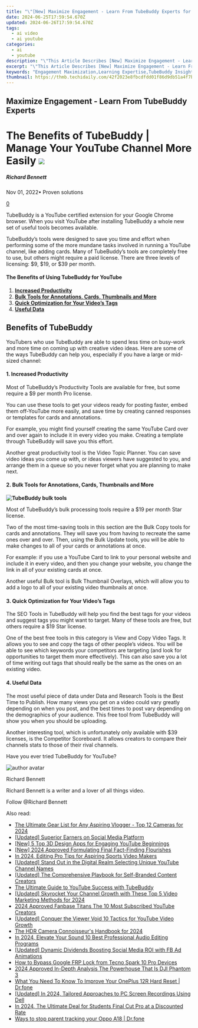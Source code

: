 ```yaml
---
title: "\"[New] Maximize Engagement - Learn From TubeBuddy Experts for 2024\""
date: 2024-06-25T17:59:54.670Z
updated: 2024-06-26T17:59:54.670Z
tags:
  - ai video
  - ai youtube
categories:
  - ai
  - youtube
description: "\"This Article Describes [New] Maximize Engagement - Learn From TubeBuddy Experts for 2024\""
excerpt: "\"This Article Describes [New] Maximize Engagement - Learn From TubeBuddy Experts for 2024\""
keywords: "Engagement Maximization,Learning Expertise,TubeBuddy Insights,Interactive Video Mastery,User Engagement Boost,Expert Video Techniques,TubeBuddy Effectiveness"
thumbnail: https://thmb.techidaily.com/42f2023e8fbcdfdd01f86d9db51a4f7bd6fa603af8cb31396f717d24438f83e9.jpg
---
```


## Maximize Engagement - Learn From TubeBuddy Experts

# The Benefits of TubeBuddy | Manage Your YouTube Channel More Easily ![](https://images.wondershare.com/filmora/article-images/richard-bennett.jpg)

##### Richard Bennett

 Nov 01, 2022• Proven solutions

[0](#commentsBoxSeoTemplate)

TubeBuddy is a YouTube certified extension for your Google Chrome browser. When you visit YouTube after installing TubeBuddy a whole new set of useful tools becomes available.

TubeBuddy’s tools were designed to save you time and effort when performing some of the more mundane tasks involved in running a YouTube channel, like adding cards. Many of TubeBuddy’s tools are completely free to use, but others might require a paid license. There are three levels of licensing: $9, $19, or $39 per month.

#### The Benefits of Using TubeBuddy for YouTube

1. [**Increased Productivity**](#productivity)
2. [**Bulk Tools for Annotations, Cards, Thumbnails and More**](#bulk)
3. [**Quick Optimization for Your Video’s Tags**](#tags)
4. [**Useful Data**](#data)

## **Benefits of TubeBuddy**

YouTubers who use TubeBuddy are able to spend less time on busy-work and more time on coming up with creative video ideas. Here are some of the ways TubeBuddy can help you, especially if you have a large or mid-sized channel:

#### **1\. Increased Productivity**

Most of TubeBuddy’s Productivity Tools are available for free, but some require a $9 per month Pro license.

You can use these tools to get your videos ready for posting faster, embed them off-YouTube more easily, and save time by creating canned responses or templates for cards and annotations.

For example, you might find yourself creating the same YouTube Card over and over again to include it in every video you make. Creating a template through TubeBuddy will save you this effort.

Another great productivity tool is the Video Topic Planner. You can save video ideas you come up with, or ideas viewers have suggested to you, and arrange them in a queue so you never forget what you are planning to make next.

#### **2\. Bulk Tools for Annotations, Cards, Thumbnails and More**

**![TubeBuddy bulk tools](https://images.wondershare.com/filmora/article-images/tubebuddy-bulk-tools.jpg)**

Most of TubeBuddy’s bulk processing tools require a $19 per month Star license.

Two of the most time-saving tools in this section are the Bulk Copy tools for cards and annotations. They will save you from having to recreate the same ones over and over. Then, using the Bulk Update tools, you will be able to make changes to all of your cards or annotations at once.

For example: if you use a YouTube Card to link to your personal website and include it in every video, and then you change your website, you change the link in all of your existing cards at once.

Another useful Bulk tool is Bulk Thumbnail Overlays, which will allow you to add a logo to all of your existing video thumbnails at once.

#### **3\. Quick Optimization for Your Video’s Tags**

The SEO Tools in TubeBuddy will help you find the best tags for your videos and suggest tags you might want to target. Many of these tools are free, but others require a $19 Star license.

One of the best free tools in this category is View and Copy Video Tags. It allows you to see and copy the tags of other people’s videos. You will be able to see which keywords your competitors are targeting (and look for opportunities to target them more effectively). This can also save you a lot of time writing out tags that should really be the same as the ones on an existing video.

#### **4\. Useful Data**

The most useful piece of data under Data and Research Tools is the Best Time to Publish. How many views you get on a video could vary greatly depending on when you post, and the best times to post vary depending on the demographics of your audience. This free tool from TubeBuddy will show you when you should be uploading.

Another interesting tool, which is unfortunately only available with $39 licenses, is the Competitor Scoreboard. It allows creators to compare their channels stats to those of their rival channels.

 Have you ever tried TubeBuddy for YouTube?

![author avatar](https://images.wondershare.com/filmora/article-images/richard-bennett.jpg)

Richard Bennett

Richard Bennett is a writer and a lover of all things video.

Follow @Richard Bennett


<ins class="adsbygoogle"
     style="display:block"
     data-ad-format="autorelaxed"
     data-ad-client="ca-pub-7571918770474297"
     data-ad-slot="1223367746"></ins>



<ins class="adsbygoogle"
     style="display:block"
     data-ad-client="ca-pub-7571918770474297"
     data-ad-slot="8358498916"
     data-ad-format="auto"
     data-full-width-responsive="true"></ins>

<span class="atpl-alsoreadstyle">Also read:</span>
<div><ul>
<li><a href="https://youtube-tips.techidaily.com/ltimate-gear-list-for-any-aspiring-vlogger-top-12-cameras-for-2024/"><u>The Ultimate Gear List for Any Aspiring Vlogger - Top 12 Cameras for 2024</u></a></li>
<li><a href="https://youtube-tips.techidaily.com/ed-superior-earners-on-social-media-platform/"><u>[Updated] Superior Earners on Social Media Platform</u></a></li>
<li><a href="https://youtube-tips.techidaily.com/-top-3d-design-apps-for-engaging-youtube-beginnings/"><u>[New] 5 Top 3D Design Apps for Engaging YouTube Beginnings</u></a></li>
<li><a href="https://youtube-tips.techidaily.com/024-approved-formulating-final-fact-finding-flourishes/"><u>[New] 2024 Approved  Formulating Final Fact-Finding Flourishes</u></a></li>
<li><a href="https://youtube-tips.techidaily.com/24-editing-pro-tips-for-aspiring-sports-video-makers/"><u>In 2024, Editing Pro Tips for Aspiring Sports Video Makers</u></a></li>
<li><a href="https://youtube-tips.techidaily.com/ed-stand-out-in-the-digital-realm-selecting-unique-youtube-channel-names/"><u>[Updated] Stand Out in the Digital Realm  Selecting Unique YouTube Channel Names</u></a></li>
<li><a href="https://youtube-tips.techidaily.com/ed-the-comprehensive-playbook-for-self-branded-content-creators/"><u>[Updated] The Comprehensive Playbook for Self-Branded Content Creators</u></a></li>
<li><a href="https://youtube-tips.techidaily.com/ltimate-guide-to-youtube-success-with-tubebuddy/"><u>The Ultimate Guide to YouTube Success with TubeBuddy</u></a></li>
<li><a href="https://youtube-tips.techidaily.com/ed-skyrocket-your-channel-growth-with-these-top-5-video-marketing-methods-for-2024/"><u>[Updated] Skyrocket Your Channel Growth with These Top 5 Video Marketing Methods for 2024</u></a></li>
<li><a href="https://youtube-tips.techidaily.com/approved-fanbase-titans-the-10-most-subscribed-youtube-creators/"><u>2024 Approved  Fanbase Titans  The 10 Most Subscribed YouTube Creators</u></a></li>
<li><a href="https://youtube-clips.techidaily.com/updated-conquer-the-viewer-void-10-tactics-for-youtube-video-growth/"><u>[Updated] Conquer the Viewer Void  10 Tactics for YouTube Video Growth</u></a></li>
<li><a href="https://some-guidance.techidaily.com/the-hdr-camera-connoisseurs-handbook-for-2024/"><u>The HDR Camera Connoisseur's Handbook for 2024</u></a></li>
<li><a href="https://smart-video-creator.techidaily.com/in-2024-elevate-your-sound-10-best-professional-audio-editing-programs/"><u>In 2024, Elevate Your Sound 10 Best Professional Audio Editing Programs</u></a></li>
<li><a href="https://facebook-video-files.techidaily.com/updated-dynamic-dividends-boosting-social-media-roi-with-fb-ad-animations/"><u>[Updated] Dynamic Dividends  Boosting Social Media ROI with FB Ad Animations</u></a></li>
<li><a href="https://bypass-frp.techidaily.com/how-to-bypass-google-frp-lock-from-tecno-spark-10-pro-devices-by-drfone-android/"><u>How to Bypass Google FRP Lock from Tecno Spark 10 Pro Devices</u></a></li>
<li><a href="https://some-techniques.techidaily.com/2024-approved-in-depth-analysis-the-powerhouse-that-is-dji-phantom-3/"><u>2024 Approved  In-Depth Analysis  The Powerhouse That Is DJI Phantom 3</u></a></li>
<li><a href="https://techidaily.com/what-you-need-to-know-to-improve-your-oneplus-12r-hard-reset-drfone-by-drfone-reset-android-reset-android/"><u>What You Need To Know To Improve Your OnePlus 12R Hard Reset | Dr.fone</u></a></li>
<li><a href="https://screen-capture.techidaily.com/updated-in-2024-tailored-approaches-to-pc-screen-recordings-using-dell/"><u>[Updated] In 2024, Tailored Approaches to PC Screen Recordings Using Dell</u></a></li>
<li><a href="https://video-content-creator.techidaily.com/in-2024-the-ultimate-deal-for-students-final-cut-pro-at-a-discounted-rate/"><u>In 2024, The Ultimate Deal for Students Final Cut Pro at a Discounted Rate</u></a></li>
<li><a href="https://android-location-track.techidaily.com/ways-to-stop-parent-tracking-your-oppo-a18-drfone-by-drfone-virtual-android/"><u>Ways to stop parent tracking your Oppo A18 | Dr.fone</u></a></li>
</ul></div>
